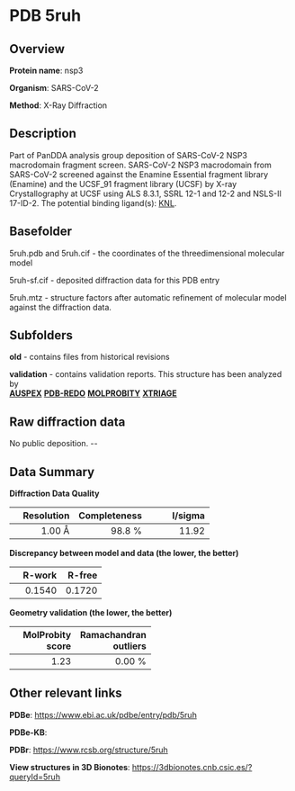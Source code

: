 # PDB 5ruh

## Overview

**Protein name**: nsp3

**Organism**: SARS-CoV-2

**Method**: X-Ray Diffraction

## Description

Part of PanDDA analysis group deposition of SARS-CoV-2 NSP3 macrodomain fragment screen. SARS-CoV-2 NSP3 macrodomain from SARS-CoV-2 screened against the Enamine Essential fragment library (Enamine) and the UCSF_91 fragment library (UCSF) by X-ray Crystallography at UCSF using ALS 8.3.1, SSRL 12-1 and 12-2 and NSLS-II 17-ID-2. The potential binding ligand(s): [KNL](https://www.rcsb.org/ligand/KNL).

## Basefolder

5ruh.pdb and 5ruh.cif - the coordinates of the threedimensional molecular model

5ruh-sf.cif - deposited diffraction data for this PDB entry

5ruh.mtz - structure factors after automatic refinement of molecular model against the diffraction data.

## Subfolders



**old** - contains files from historical revisions

**validation** - contains validation reports. This structure has been analyzed by <br>[**AUSPEX**](https://github.com/thorn-lab/coronavirus_structural_task_force/tree/master/pdb/nsp3/SARS-CoV-2/5ruh/validation/auspex) [**PDB-REDO**](https://github.com/thorn-lab/coronavirus_structural_task_force/tree/master/pdb/nsp3/SARS-CoV-2/5ruh/validation/pdb-redo) [**MOLPROBITY**](https://github.com/thorn-lab/coronavirus_structural_task_force/tree/master/pdb/nsp3/SARS-CoV-2/5ruh/validation/molprobity) [**XTRIAGE**](https://github.com/thorn-lab/coronavirus_structural_task_force/blob/master/pdb/nsp3/SARS-CoV-2/5ruh/validation/Xtriage_output.log)  



## Raw diffraction data

No public deposition. --<br> 

## Data Summary
**Diffraction Data Quality**

|   | Resolution | Completeness| I/sigma |
|---|-------------:|----------------:|--------------:|
|   |1.00 Å|98.8  %|<img width=50/>11.92|

**Discrepancy between model and data (the lower, the better)**

|   | **R-work**| **R-free**   
|---|-------------:|----------------:|           
||  0.1540|  0.1720|

**Geometry validation (the lower, the better)**

|   |**MolProbity<br>score**| **Ramachandran<br>outliers** 
|---|-------------:|----------------:|
||  1.23|  0.00 %|

 

 



## Other relevant links 
**PDBe**:  https://www.ebi.ac.uk/pdbe/entry/pdb/5ruh

**PDBe-KB**:  
 
**PDBr**: https://www.rcsb.org/structure/5ruh 

**View structures in 3D Bionotes**: https://3dbionotes.cnb.csic.es/?queryId=5ruh

